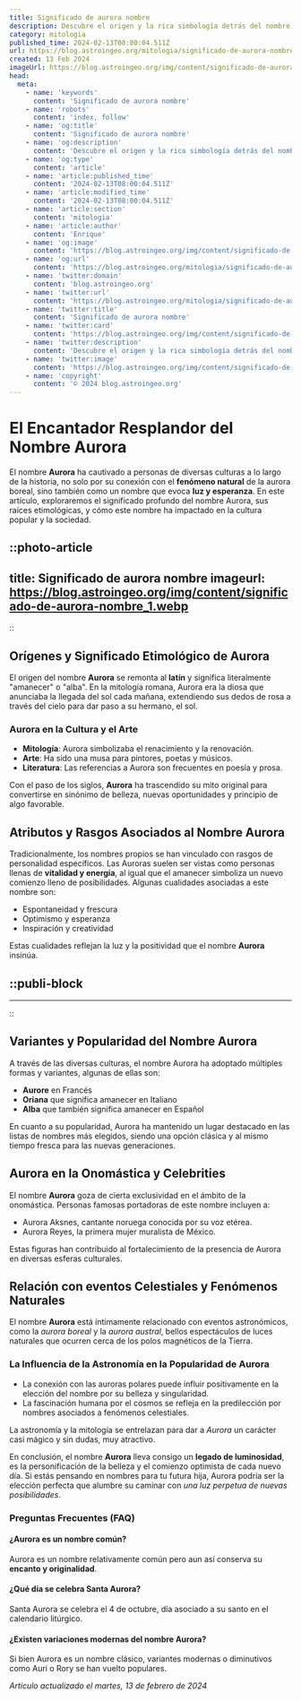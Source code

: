 ```yaml
---
title: Significado de aurora nombre
description: Descubre el origen y la rica simbología detrás del nombre Aurora, un nombre que evoca luz y esperanza.
category: mitologia
published_time: 2024-02-13T08:00:04.511Z
url: https://blog.astroingeo.org/mitologia/significado-de-aurora-nombre
created: 13 Feb 2024
imageUrl: https://blog.astroingeo.org/img/content/significado-de-aurora-nombre_1.webp
head:
  meta:
    - name: 'keywords'
      content: 'Significado de aurora nombre'
    - name: 'robots'
      content: 'index, follow'
    - name: 'og:title'
      content: 'Significado de aurora nombre'
    - name: 'og:description'
      content: 'Descubre el origen y la rica simbología detrás del nombre Aurora, un nombre que evoca luz y esperanza.'
    - name: 'og:type'
      content: 'article'
    - name: 'article:published_time'
      content: '2024-02-13T08:00:04.511Z'
    - name: 'article:modified_time'
      content: '2024-02-13T08:00:04.511Z'
    - name: 'article:section'
      content: 'mitologia'
    - name: 'article:author'
      content: 'Enrique'
    - name: 'og:image'
      content: 'https://blog.astroingeo.org/img/content/significado-de-aurora-nombre_1.webp'
    - name: 'og:url'
      content: 'https://blog.astroingeo.org/mitologia/significado-de-aurora-nombre'
    - name: 'twitter:domain'
      content: 'blog.astroingeo.org'
    - name: 'twitter:url'
      content: 'https://blog.astroingeo.org/mitologia/significado-de-aurora-nombre'
    - name: 'twitter:title'
      content: 'Significado de aurora nombre'
    - name: 'twitter:card'
      content: 'https://blog.astroingeo.org/img/content/significado-de-aurora-nombre_1.webp'
    - name: 'twitter:description'
      content: 'Descubre el origen y la rica simbología detrás del nombre Aurora, un nombre que evoca luz y esperanza.'
    - name: 'twitter:image'
      content: 'https://blog.astroingeo.org/img/content/significado-de-aurora-nombre_1.webp'
    - name: 'copyright'
      content: '© 2024 blog.astroingeo.org'
---
```

# El Encantador Resplandor del Nombre Aurora

El nombre **Aurora** ha cautivado a personas de diversas culturas a lo largo de la historia, no solo por su conexión con el **fenómeno natural** de la aurora boreal, sino también como un nombre que evoca **luz y esperanza**. En este artículo, exploraremos el significado profundo del nombre Aurora, sus raíces etimológicas, y cómo este nombre ha impactado en la cultura popular y la sociedad.


::photo-article
---
title: Significado de aurora nombre
imageurl: https://blog.astroingeo.org/img/content/significado-de-aurora-nombre_1.webp
---
::


## Orígenes y Significado Etimológico de Aurora

El origen del nombre **Aurora** se remonta al **latín** y significa literalmente "amanecer" o "alba". En la mitología romana, Aurora era la diosa que anunciaba la llegada del sol cada mañana, extendiendo sus dedos de rosa a través del cielo para dar paso a su hermano, el sol.

### Aurora en la Cultura y el Arte

* **Mitología**: Aurora simbolizaba el renacimiento y la renovación.
* **Arte**: Ha sido una musa para pintores, poetas y músicos.
* **Literatura**: Las referencias a Aurora son frecuentes en poesía y prosa.

Con el paso de los siglos, **Aurora** ha trascendido su mito original para convertirse en sinónimo de belleza, nuevas oportunidades y principio de algo favorable.

## Atributos y Rasgos Asociados al Nombre Aurora

Tradicionalmente, los nombres propios se han vinculado con rasgos de personalidad específicos. Las Auroras suelen ser vistas como personas llenas de **vitalidad y energía**, al igual que el amanecer simboliza un nuevo comienzo lleno de posibilidades. Algunas cualidades asociadas a este nombre son:

* Espontaneidad y frescura
* Optimismo y esperanza
* Inspiración y creatividad

Estas cualidades reflejan la luz y la positividad que el nombre **Aurora** insinúa.


  ::publi-block
  ---
  ---
  ::
  
  
## Variantes y Popularidad del Nombre Aurora

A través de las diversas culturas, el nombre Aurora ha adoptado múltiples formas y variantes, algunas de ellas son:

* **Aurore** en Francés
* **Oriana** que significa amanecer en Italiano
* **Alba** que también significa amanecer en Español

En cuanto a su popularidad, Aurora ha mantenido un lugar destacado en las listas de nombres más elegidos, siendo una opción clásica y al mismo tiempo fresca para las nuevas generaciones.

## Aurora en la Onomástica y Celebrities

El nombre **Aurora** goza de cierta exclusividad en el ámbito de la onomástica. Personas famosas portadoras de este nombre incluyen a:

* Aurora Aksnes, cantante noruega conocida por su voz etérea.
* Aurora Reyes, la primera mujer muralista de México.

Estas figuras han contribuido al fortalecimiento de la presencia de Aurora en diversas esferas culturales.

## Relación con eventos Celestiales y Fenómenos Naturales

El nombre **Aurora** está íntimamente relacionado con eventos astronómicos, como la *aurora boreal* y la *aurora austral*, bellos espectáculos de luces naturales que ocurren cerca de los polos magnéticos de la Tierra.

### La Influencia de la Astronomía en la Popularidad de Aurora

* La conexión con las auroras polares puede influir positivamente en la elección del nombre por su belleza y singularidad.
* La fascinación humana por el cosmos se refleja en la predilección por nombres asociados a fenómenos celestiales.

La astronomía y la mitología se entrelazan para dar a *Aurora* un carácter casi mágico y sin dudas, muy atractivo.

En conclusión, el nombre **Aurora** lleva consigo un **legado de luminosidad**, es la personificación de la belleza y el comienzo optimista de cada nuevo día. Si estás pensando en nombres para tu futura hija, Aurora podría ser la elección perfecta que alumbre su caminar con *una luz perpetua de nuevas posibilidades*.

### Preguntas Frecuentes (FAQ)

#### ¿Aurora es un nombre común?

Aurora es un nombre relativamente común pero aun así conserva su **encanto y originalidad**.

#### ¿Qué día se celebra Santa Aurora?

Santa Aurora se celebra el 4 de octubre, día asociado a su santo en el calendario litúrgico.

#### ¿Existen variaciones modernas del nombre Aurora?

Si bien Aurora es un nombre clásico, variantes modernas o diminutivos como Auri o Rory se han vuelto populares.

_Artículo actualizado el martes, 13 de febrero de 2024_